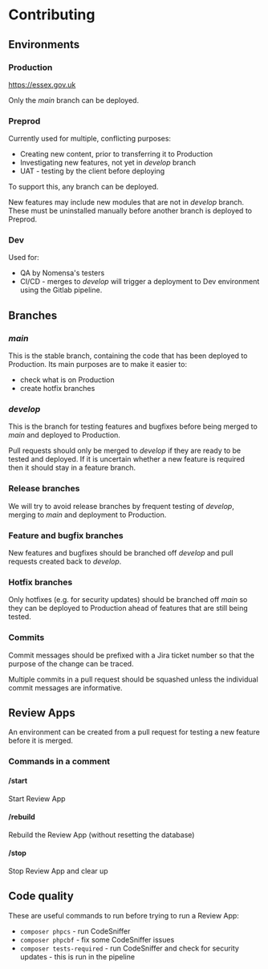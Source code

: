 # Contributing

## Environments

### Production
https://essex.gov.uk

Only the _main_ branch can be deployed.

### Preprod
Currently used for multiple, conflicting purposes:
* Creating new content, prior to transferring it to Production
* Investigating new features, not yet in _develop_ branch
* UAT - testing by the client before deploying

To support this, any branch can be deployed.

New features may include new modules that are not in _develop_ branch.
These must be uninstalled manually before another branch is deployed to Preprod.

### Dev
Used for:
* QA by Nomensa's testers
* CI/CD - merges to _develop_ will trigger a deployment to Dev environment using
  the Gitlab pipeline.

## Branches
### _main_
This is the stable branch, containing the code that has been deployed to
Production. Its main purposes are to make it easier to:
* check what is on Production
* create hotfix branches

### _develop_
This is the branch for testing features and bugfixes before being merged to
_main_ and deployed to Production.

Pull requests should only be merged to _develop_ if they are ready to be tested
and deployed. If it is uncertain whether a new feature is required then it
should stay in a feature branch.

### Release branches
We will try to avoid release branches by frequent testing of _develop_, merging
to _main_ and deployment to Production.

### Feature and bugfix branches
New features and bugfixes should be branched off _develop_ and pull requests
created back to _develop_.

### Hotfix branches
Only hotfixes (e.g. for security updates) should be branched off _main_ so they
can be deployed to Production ahead of features that are still being
tested.

### Commits
Commit messages should be prefixed with a Jira ticket number so that the
purpose of the change can be traced.

Multiple commits in a pull request should be squashed unless the individual
commit messages are informative.

## Review Apps
An environment can be created from a pull request for testing a new feature before it is merged.

### Commands in a comment
#### /start
Start Review App
#### /rebuild
Rebuild the Review App (without resetting the database)
#### /stop
Stop Review App and clear up

## Code quality
These are useful commands to run before trying to run a Review App:

- `composer phpcs` - run CodeSniffer
- `composer phpcbf` - fix some CodeSniffer issues
- `composer tests-required` - run CodeSniffer and check for security updates - this is run in the pipeline
